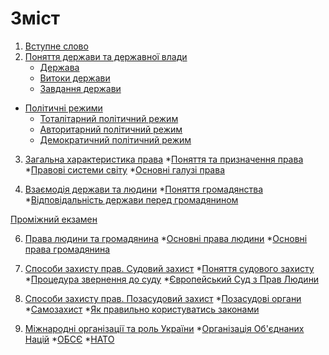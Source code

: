 <!-- -->
  
  # Зміст

1. [Вступне слово](vstup.md)
2. [Поняття держави та державної влади](chapter1.md)
   * [Держава](derzhava.md)
   * [Витоки держави](vitoki_derzhavi.md)
   * [Завдання держави](zavdannya_derzhavi.md)
* [Політичні режими](2/zemlya_na_plani_ta_karti.md)
  * [Тоталітарний політичний режим](totaltarnii_poltichnii_rezhim.md)
  * [Авторитарний політичний режим](avtoritarnii_poltichnii_rezhim.md)
  * [Демократичний політичний режим](demokratichnii_poltichnii_rezhim.md)
3. [Загальна характеристика права]()
   *[Поняття та призначення права](totaltarnii_poltichnii_rezhim.md) 
   *[Правові системи світу](avtoritarnii_poltichnii_rezhim.md)
   *[Основні галузі права](avtoritarnii_poltichnii_rezhim.md)
 
4. [Взаємодія держави та людини]()
    *[Поняття громадянства](zagalna_harakteristika_prava.md)
    *[Відповідальність держави перед громадянином](zagalna_harakteristika_prava.md)
    
[Проміжний екзамен]()

6. [Права людини та громадянина]()
  *[Основні права людини](zagalna_harakteristika_prava.md)
  *[Основні права громадянина](zagalna_harakteristika_prava.md)
  
5. [Способи захисту прав. Судовий захист]()
   *[Поняття судового захисту](zagalna_harakteristika_prava.md)
   *[Процедура звернення до суду](zagalna_harakteristika_prava.md)
   *[Європейський Суд з Прав Людини](zagalna_harakteristika_prava.md)

6. [Способи захисту прав. Позасудовий захист]()
  *[Позасудові органи]()
  *[Самозахист]()
  *[Як правильно користуватись законами]()

7. [Міжнародні організації та роль України]()
    *[Організація Об'єднаних Націй]() 
    *[ОБСЄ]()
    *[НАТО]() 


